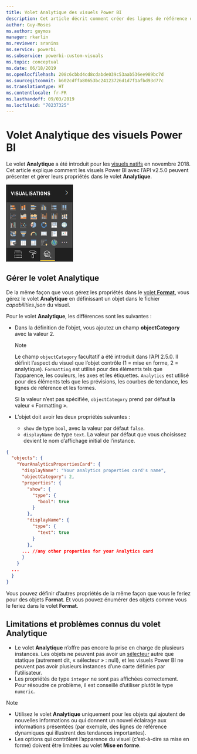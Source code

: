 ```yaml
---
title: Volet Analytique des visuels Power BI
description: Cet article décrit comment créer des lignes de référence dynamiques dans les visuels Power BI.
author: Guy-Moses
ms.author: guymos
manager: rkarlin
ms.reviewer: sranins
ms.service: powerbi
ms.subservice: powerbi-custom-visuals
ms.topic: conceptual
ms.date: 06/18/2019
ms.openlocfilehash: 208c6cbbd4cd8cdabde039c53aab536ee989bc7d
ms.sourcegitcommit: b602cdffa80653bc24123726d1d7f1afbd93d77c
ms.translationtype: HT
ms.contentlocale: fr-FR
ms.lasthandoff: 09/03/2019
ms.locfileid: "70237325"
---
```

# <a name="the-analytics-pane-in-power-bi-visuals"></a>Volet Analytique des visuels Power BI

Le volet **Analytique** a été introduit pour les [visuels natifs](https://docs.microsoft.com/power-bi/desktop-analytics-pane) en novembre 2018.
Cet article explique comment les visuels Power BI avec l’API v2.5.0 peuvent présenter et gérer leurs propriétés dans le volet **Analytique**.

![Le volet Analytique](./media/visualization-pane-analytics-tab.png)

## <a name="manage-the-analytics-pane"></a>Gérer le volet Analytique

De la même façon que vous gérez les propriétés dans le [volet **Format**](https://docs.microsoft.com/power-bi/developer/custom-visual-develop-tutorial-format-options), vous gérez le volet **Analytique** en définissant un objet dans le fichier *capabilities.json* du visuel. 

Pour le volet **Analytique**, les différences sont les suivantes :

* Dans la définition de l’objet, vous ajoutez un champ **objectCategory** avec la valeur 2.

    > [!NOTE]
    > Le champ `objectCategory` facultatif a été introduit dans l’API 2.5.0. Il définit l’aspect du visuel que l’objet contrôle (1 = mise en forme, 2 = analytique). `Formatting` est utilisé pour des éléments tels que l’apparence, les couleurs, les axes et les étiquettes. `Analytics` est utilisé pour des éléments tels que les prévisions, les courbes de tendance, les lignes de référence et les formes.
    >
    > Si la valeur n’est pas spécifiée, `objectCategory` prend par défaut la valeur « Formatting ».

* L’objet doit avoir les deux propriétés suivantes :
    * `show` de type `bool`, avec la valeur par défaut `false`.
    * `displayName` de type `text`. La valeur par défaut que vous choisissez devient le nom d’affichage initial de l’instance.

```json
{
  "objects": {
    "YourAnalyticsPropertiesCard": {
      "displayName": "Your analytics properties card's name",
      "objectCategory": 2,
      "properties": {
        "show": {
          "type": {
            "bool": true
          }
        },
        "displayName": {
          "type": {
            "text": true
          }
        },
      ... //any other properties for your Analytics card
      }
    }
  ...
  }
}
```

Vous pouvez définir d’autres propriétés de la même façon que vous le feriez pour des objets **Format**. Et vous pouvez énumérer des objets comme vous le feriez dans le volet **Format**.

## <a name="known-limitations-and-issues-of-the-analytics-pane"></a>Limitations et problèmes connus du volet Analytique

* Le volet **Analytique** n’offre pas encore la prise en charge de plusieurs instances. Les objets ne peuvent pas avoir un [sélecteur](https://microsoft.github.io/PowerBI-visuals/docs/concepts/objects-and-properties/#selector) autre que statique (autrement dit, « sélecteur » : null), et les visuels Power BI ne peuvent pas avoir plusieurs instances d’une carte définies par l’utilisateur.
* Les propriétés de type `integer` ne sont pas affichées correctement. Pour résoudre ce problème, il est conseillé d’utiliser plutôt le type `numeric`.

> [!NOTE]
> * Utilisez le volet **Analytique** uniquement pour les objets qui ajoutent de nouvelles informations ou qui donnent un nouvel éclairage aux informations présentées (par exemple, des lignes de référence dynamiques qui illustrent des tendances importantes).
> * Les options qui contrôlent l’apparence du visuel (c’est-à-dire sa mise en forme) doivent être limitées au volet **Mise en forme**.
